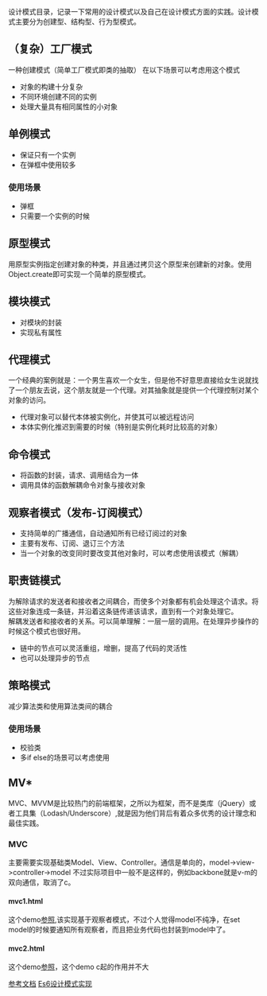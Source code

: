 设计模式目录，记录一下常用的设计模式以及自己在设计模式方面的实践。设计模式主要分为创建型、结构型、行为型模式。

## （复杂）工厂模式
一种创建模式（简单工厂模式即类的抽取）
在以下场景可以考虑用这个模式
- 对象的构建十分复杂
- 不同环境创建不同的实例
- 处理大量具有相同属性的小对象

## 单例模式
- 保证只有一个实例
- 在弹框中使用较多

### 使用场景
- 弹框
- 只需要一个实例的时候

## 原型模式
用原型实例指定创建对象的种类，并且通过拷贝这个原型来创建新的对象。使用Object.create即可实现一个简单的原型模式。

## 模块模式
- 对模块的封装
- 实现私有属性

## 代理模式
一个经典的案例就是：一个男生喜欢一个女生，但是他不好意思直接给女生说就找了一个朋友去说，这个朋友就是一个代理。对其抽象就是提供一个代理控制对某个对象的访问。

- 代理对象可以替代本体被实例化，并使其可以被远程访问
- 本体实例化推迟到需要的时候（特别是实例化耗时比较高的对象）

## 命令模式
- 将函数的封装，请求、调用结合为一体
- 调用具体的函数解耦命令对象与接收对象

## 观察者模式（发布-订阅模式）
- 支持简单的广播通信，自动通知所有已经订阅过的对象
- 主要有发布、订阅、退订三个方法
- 当一个对象的改变同时要改变其他对象时，可以考虑使用该模式（解耦）

## 职责链模式
为解除请求的发送者和接收者之间耦合，而使多个对象都有机会处理这个请求。将这些对象连成一条链，并沿着这条链传递该请求，直到有一个对象处理它。  
解耦发送者和接收者的关系。可以简单理解：一层一层的调用。在处理异步操作的时候这个模式也很好用。
- 链中的节点可以灵活重组，增删，提高了代码的灵活性
- 也可以处理异步的节点

## 策略模式
减少算法类和使用算法类间的耦合

### 使用场景
- 校验类
- 多if else的场景可以考虑使用

## MV*
MVC、MVVM是比较热门的前端框架，之所以为框架，而不是类库（jQuery）或者工具集（Lodash/Underscore）,就是因为他们背后有着众多优秀的设计理念和最佳实践。
### MVC
主要需要实现基础类Model、View、Controller。通信是单向的，model->view->controller->model 不过实际项目中一般不是这样的，例如backbone就是v-m的双向通信，取消了c。

#### mvc1.html
这个demo[参照](http://web.jobbole.com/85108/),该实现基于观察者模式，不过个人觉得model不纯净，在set model的时候要通知所有观察者，而且把业务代码也封装到model中了。

#### mvc2.html
这个demo[参照](https://stackoverflow.com/questions/8497833/hello-world-in-mvc-pattern)，这个demo c起的作用并不大




[参考文档](https://juejin.im/entry/58c280b1da2f600d8725b887)
[Es6设计模式实现](http://loredanacirstea.github.io/es6-design-patterns/#chain-of-responsibility)